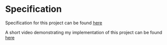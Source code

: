 # Specification

Specification for this project can be found [here](https://cs50.harvard.edu/web/2020/projects/4/network/#specification)

A short video demonstrating my implementation of this project can be found [here](https://youtu.be/5OhEeAsMOBA)